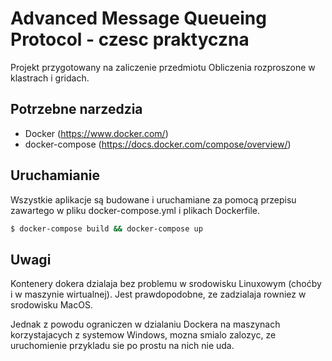 # Advanced Message Queueing Protocol - czesc praktyczna

Projekt przygotowany na zaliczenie przedmiotu Obliczenia rozproszone w klastrach i gridach.

## Potrzebne narzedzia
- Docker (https://www.docker.com/)
- docker-compose (https://docs.docker.com/compose/overview/)

## Uruchamianie

Wszystkie aplikacje są budowane i uruchamiane za pomocą przepisu zawartego w pliku docker-compose.yml i plikach Dockerfile.

```bash
$ docker-compose build && docker-compose up
```

## Uwagi
Kontenery dokera dzialaja bez problemu w srodowisku Linuxowym (choćby i w maszynie wirtualnej). Jest prawdopodobne, ze zadzialaja rowniez w srodowisku MacOS.

Jednak z powodu ograniczen w dzialaniu Dockera na maszynach korzystajacych z systemow Windows, mozna smialo zalozyc, ze uruchomienie przykladu sie po prostu na nich nie uda.